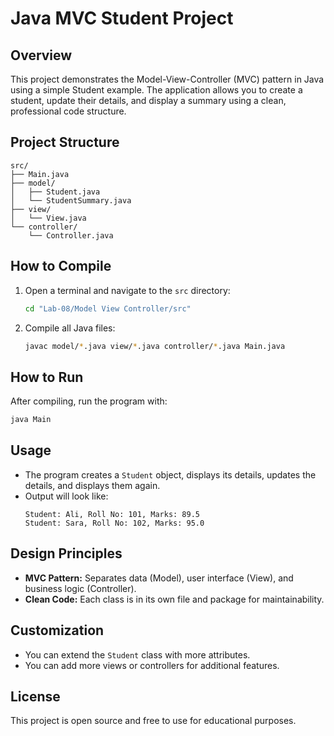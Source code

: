 # Java MVC Student Project

## Overview
This project demonstrates the Model-View-Controller (MVC) pattern in Java using a simple Student example. The application allows you to create a student, update their details, and display a summary using a clean, professional code structure.

## Project Structure
```
src/
├── Main.java
├── model/
│   ├── Student.java
│   └── StudentSummary.java
├── view/
│   └── View.java
└── controller/
    └── Controller.java
```

## How to Compile
1. Open a terminal and navigate to the `src` directory:
   ```sh
   cd "Lab-08/Model View Controller/src"
   ```
2. Compile all Java files:
   ```sh
   javac model/*.java view/*.java controller/*.java Main.java
   ```

## How to Run
After compiling, run the program with:
```sh
java Main
```

## Usage
- The program creates a `Student` object, displays its details, updates the details, and displays them again.
- Output will look like:
  ```
  Student: Ali, Roll No: 101, Marks: 89.5
  Student: Sara, Roll No: 102, Marks: 95.0
  ```

## Design Principles
- **MVC Pattern:** Separates data (Model), user interface (View), and business logic (Controller).
- **Clean Code:** Each class is in its own file and package for maintainability.

## Customization
- You can extend the `Student` class with more attributes.
- You can add more views or controllers for additional features.

## License
This project is open source and free to use for educational purposes. 